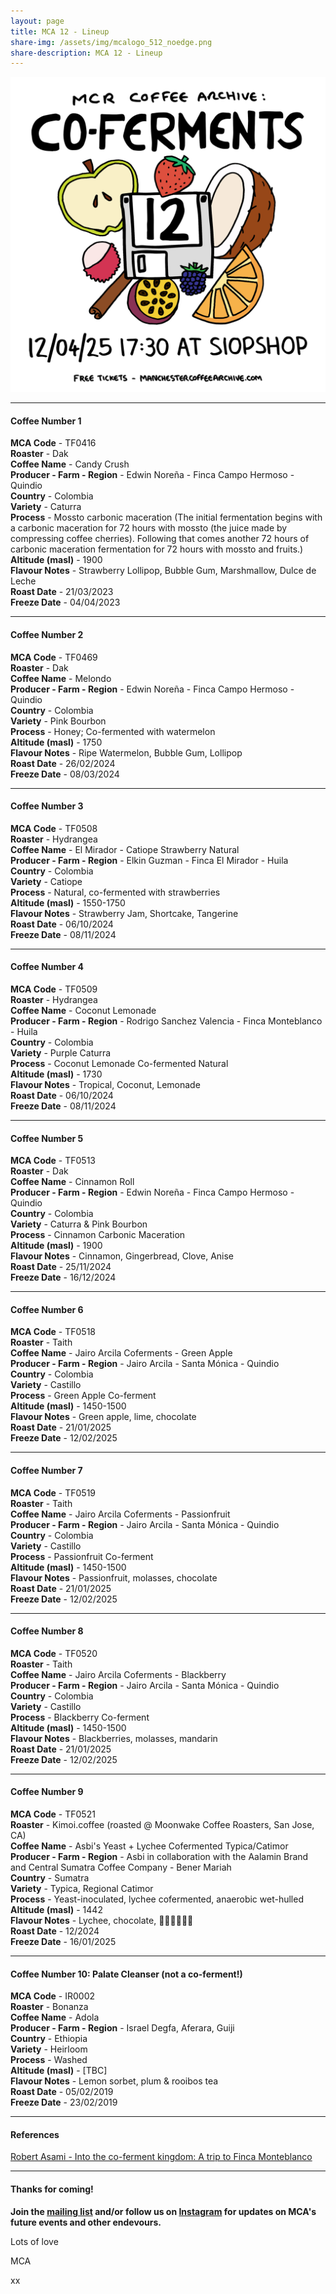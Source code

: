 ```yaml
---
layout: page
title: MCA 12 - Lineup
share-img: /assets/img/mcalogo_512_noedge.png
share-description: MCA 12 - Lineup
---
```

![MCA12 - Co-ferments](/assets/img/events/mca12_poster_1080px.png)

---

#### Coffee Number 1			
			
**MCA Code**	 - 	TF0416	  
**Roaster**	 - 	Dak	  
**Coffee Name**	 - 	Candy Crush	  
**Producer - Farm - Region**	 - 	Edwin Noreña - Finca Campo Hermoso - Quindio	  
**Country**	 - 	Colombia	  
**Variety**	 - 	Caturra	  
**Process**	 - 	Mossto carbonic maceration (The initial fermentation begins with a carbonic maceration for 72 hours with mossto (the juice made by compressing coffee cherries). Following that comes another 72 hours of carbonic maceration fermentation for 72 hours with mossto and fruits.)	  
**Altitude (masl)**	 - 	1900	  
**Flavour Notes**	 - 	Strawberry Lollipop, Bubble Gum, Marshmallow, Dulce de Leche	  
**Roast Date**	 - 	21/03/2023	  
**Freeze Date**	 - 	04/04/2023	  
			
---			
			
#### Coffee Number 2			  
			
**MCA Code**	 - 	TF0469	  
**Roaster**	 - 	Dak	  
**Coffee Name**	 - 	Melondo	  
**Producer - Farm - Region**	 - 	Edwin Noreña - Finca Campo Hermoso - Quindio	  
**Country**	 - 	Colombia	  
**Variety**	 - 	Pink Bourbon	  
**Process**	 - 	Honey; Co-fermented with watermelon	  
**Altitude (masl)**	 - 	1750	  
**Flavour Notes**	 - 	Ripe Watermelon, Bubble Gum, Lollipop	  
**Roast Date**	 - 	26/02/2024	  
**Freeze Date**	 - 	08/03/2024	  
			
---			
			
#### Coffee Number 3			  
			
**MCA Code**	 - 	TF0508	  
**Roaster**	 - 	Hydrangea	  
**Coffee Name**	 - 	El Mirador - Catiope Strawberry Natural	  
**Producer - Farm - Region**	 - 	Elkin Guzman - Finca El Mirador -  Huila	  
**Country**	 - 	Colombia	  
**Variety**	 - 	Catiope	  
**Process**	 - 	Natural, co-fermented with strawberries	  
**Altitude (masl)**	 - 	1550-1750	  
**Flavour Notes**	 - 	Strawberry Jam, Shortcake, Tangerine	  
**Roast Date**	 - 	06/10/2024	  
**Freeze Date**	 - 	08/11/2024	  
			
---			
			
#### Coffee Number 4			  
			
**MCA Code**	 - 	TF0509	  
**Roaster**	 - 	Hydrangea	  
**Coffee Name**	 - 	Coconut Lemonade	  
**Producer - Farm - Region**	 - 	Rodrigo Sanchez Valencia - Finca Monteblanco - Huila	  
**Country**	 - 	Colombia	  
**Variety**	 - 	Purple Caturra	  
**Process**	 - 	Coconut Lemonade Co-fermented Natural	  
**Altitude (masl)**	 - 	1730	  
**Flavour Notes**	 - 	Tropical, Coconut, Lemonade	  
**Roast Date**	 - 	06/10/2024	  
**Freeze Date**	 - 	08/11/2024	  
			
---			
			
#### Coffee Number 5			  
			
**MCA Code**	 - 	TF0513	  
**Roaster**	 - 	Dak	  
**Coffee Name**	 - 	Cinnamon Roll	  
**Producer - Farm - Region**	 - 	Edwin Noreña - Finca Campo Hermoso - Quindio	  
**Country**	 - 	Colombia	  
**Variety**	 - 	Caturra & Pink Bourbon	  
**Process**	 - 	Cinnamon Carbonic Maceration	  
**Altitude (masl)**	 - 	1900	  
**Flavour Notes**	 - 	Cinnamon, Gingerbread, Clove, Anise	  
**Roast Date**	 - 	25/11/2024	  
**Freeze Date**	 - 	16/12/2024	  
			
---			
			
#### Coffee Number 6			  
			
**MCA Code**	 - 	TF0518	  
**Roaster**	 - 	Taith	  
**Coffee Name**	 - 	Jairo Arcila Coferments - Green Apple	  
**Producer - Farm - Region**	 - 	Jairo Arcila - Santa Mónica - Quindio	  
**Country**	 - 	Colombia	  
**Variety**	 - 	Castillo	  
**Process**	 - 	Green Apple Co-ferment	  
**Altitude (masl)**	 - 	1450-1500	  
**Flavour Notes**	 - 	Green apple, lime, chocolate	  
**Roast Date**	 - 	21/01/2025	  
**Freeze Date**	 - 	12/02/2025	  
			
---			
			
#### Coffee Number 7			  
			
**MCA Code**	 - 	TF0519	  
**Roaster**	 - 	Taith	  
**Coffee Name**	 - 	Jairo Arcila Coferments - Passionfruit	  
**Producer - Farm - Region**	 - 	Jairo Arcila - Santa Mónica - Quindio	  
**Country**	 - 	Colombia	  
**Variety**	 - 	Castillo	  
**Process**	 - 	Passionfruit Co-ferment	  
**Altitude (masl)**	 - 	1450-1500	  
**Flavour Notes**	 - 	Passionfruit, molasses, chocolate	  
**Roast Date**	 - 	21/01/2025	  
**Freeze Date**	 - 	12/02/2025	  
			
---			
			
#### Coffee Number 8			  
			
**MCA Code**	 - 	TF0520	  
**Roaster**	 - 	Taith	  
**Coffee Name**	 - 	Jairo Arcila Coferments - Blackberry	  
**Producer - Farm - Region**	 - 	Jairo Arcila - Santa Mónica - Quindio	  
**Country**	 - 	Colombia	  
**Variety**	 - 	Castillo	  
**Process**	 - 	Blackberry Co-ferment	  
**Altitude (masl)**	 - 	1450-1500	  
**Flavour Notes**	 - 	Blackberries, molasses, mandarin	  
**Roast Date**	 - 	21/01/2025	  
**Freeze Date**	 - 	12/02/2025	  
			
---			
			
#### Coffee Number 9			  
			
**MCA Code**	 - 	TF0521	  
**Roaster**	 - 	Kimoi.coffee (roasted @ Moonwake Coffee Roasters, San Jose, CA)	  
**Coffee Name**	 - 	Asbi's Yeast + Lychee Cofermented Typica/Catimor	  
**Producer - Farm - Region**	 - 	Asbi in collaboration with the Aalamin Brand and Central Sumatra Coffee Company - Bener Mariah	  
**Country**	 - 	Sumatra	  
**Variety**	 - 	Typica, Regional Catimor	  
**Process**	 - 	Yeast-inoculated, lychee cofermented, anaerobic wet-hulled	  
**Altitude (masl)**	 - 	1442	  
**Flavour Notes**	 - 	Lychee, chocolate, 🤷‍♂️🤷‍♂️🤷‍♂️	  
**Roast Date**	 - 	12/2024	  
**Freeze Date**	 - 	16/01/2025	  
			
---			
			
#### Coffee Number 10: Palate Cleanser (not a co-ferment!)			  
			
**MCA Code**	 - 	IR0002	  
**Roaster**	 - 	Bonanza	  
**Coffee Name**	 - 	Adola	  
**Producer - Farm - Region**	 - 	Israel Degfa, Aferara, Guiji	  
**Country**	 - 	Ethiopia	  
**Variety**	 - 	Heirloom	  
**Process**	 - 	Washed	  
**Altitude (masl)**	 - 	[TBC]	  
**Flavour Notes**	 - 	Lemon sorbet, plum & rooibos tea	  
**Roast Date**	 - 	05/02/2019	  
**Freeze Date**	 - 	23/02/2019	  	  			

---

#### References

[Robert Asami - Into the co-ferment kingdom: A trip to Finca Monteblanco](https://www.robertasami.com/coffee/into-the-coferment-kingdom)

---

#### Thanks for coming!

**Join the [mailing list](https://manchestercoffeearchive.us19.list-manage.com/subscribe?u=3adde26c876e1ab4eb3926ef6&id=0759231d5c&fbclid=PAZXh0bgNhZW0CMTEAAaZAMUzrwEOeopRjkF_0Qd-D66cSt84NUnyD_PkdmSyAjHDGhN3ilVhZOsU_aem_HySRIVt-KOx5ojPSIuySqw) and/or follow us on [Instagram](https://www.instagram.com/manchestercoffeearchive) for updates on MCA's future events and other endevours.**

Lots of love

MCA

xx
